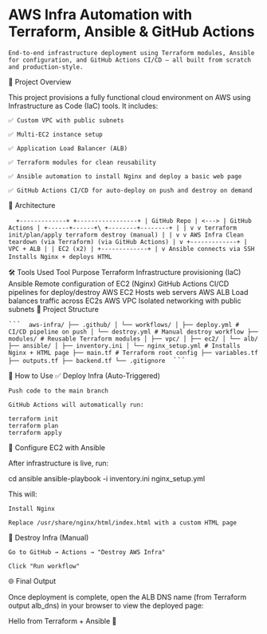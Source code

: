 # AWS Infra Automation with Terraform, Ansible & GitHub Actions

    End-to-end infrastructure deployment using Terraform modules, Ansible for configuration, and GitHub Actions CI/CD — all built from scratch and production-style.

🚀 Project Overview

This project provisions a fully functional cloud environment on AWS using Infrastructure as Code (IaC) tools. It includes:

    ✅ Custom VPC with public subnets

    ✅ Multi-EC2 instance setup

    ✅ Application Load Balancer (ALB)

    ✅ Terraform modules for clean reusability

    ✅ Ansible automation to install Nginx and deploy a basic web page

    ✅ GitHub Actions CI/CD for auto-deploy on push and destroy on demand

🧱 Architecture

<pre> <code> +-------------+ +-----------------+ | GitHub Repo | <---> | GitHub Actions | +------+------+\ +--------+--------+ | | v v terraform init/plan/apply terraform destroy (manual) | | v v AWS Infra Clean teardown (via Terraform) (via GitHub Actions) | v +-------------+ | VPC + ALB | | EC2 (x2) | +-------------+ | v Ansible connects via SSH Installs Nginx + deploys HTML </code> </pre>

🛠️ Tools Used
Tool Purpose
Terraform Infrastructure provisioning (IaC)
Ansible Remote configuration of EC2 (Nginx)
GitHub Actions CI/CD pipelines for deploy/destroy
AWS EC2 Hosts web servers
AWS ALB Load balances traffic across EC2s
AWS VPC Isolated networking with public subnets
📁 Project Structure

<pre>``` <code> aws-infra/ ├── .github/ │ └── workflows/ │ ├── deploy.yml # CI/CD pipeline on push │ └── destroy.yml # Manual destroy workflow ├── modules/ # Reusable Terraform modules │ ├── vpc/ │ ├── ec2/ │ └── alb/ ├── ansible/ │ ├── inventory.ini │ └── nginx_setup.yml # Installs Nginx + HTML page ├── main.tf # Terraform root config ├── variables.tf ├── outputs.tf ├── backend.tf └── .gitignore </code> ```</pre>

🧪 How to Use
✅ Deploy Infra (Auto-Triggered)

    Push code to the main branch

    GitHub Actions will automatically run:

    terraform init
    terraform plan
    terraform apply

🔧 Configure EC2 with Ansible

After infrastructure is live, run:

cd ansible
ansible-playbook -i inventory.ini nginx_setup.yml

This will:

    Install Nginx

    Replace /usr/share/nginx/html/index.html with a custom HTML page

🧨 Destroy Infra (Manual)

    Go to GitHub → Actions → "Destroy AWS Infra"

    Click "Run workflow"

🌐 Final Output

Once deployment is complete, open the ALB DNS name (from Terraform output alb_dns) in your browser to view the deployed page:

Hello from Terraform + Ansible 🚀
